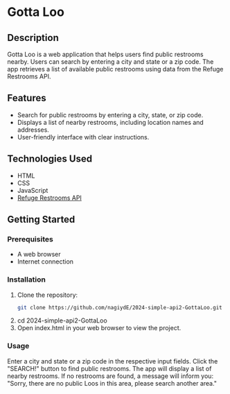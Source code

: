 # Gotta Loo

## Description
Gotta Loo is a web application that helps users find public restrooms nearby. Users can search by entering a city and state or a zip code. The app retrieves a list of available public restrooms using data from the Refuge Restrooms API.

## Features
- Search for public restrooms by entering a city, state, or zip code.
- Displays a list of nearby restrooms, including location names and addresses.
- User-friendly interface with clear instructions.

## Technologies Used
- HTML
- CSS
- JavaScript
- [Refuge Restrooms API](https://www.refugerestrooms.org)

## Getting Started

### Prerequisites
- A web browser
- Internet connection

### Installation
1. Clone the repository:
   ```bash
   git clone https://github.com/nagiydE/2024-simple-api2-GottaLoo.git
2. cd 2024-simple-api2-GottaLoo
3. Open index.html in your web browser to view the project.

### Usage
Enter a city and state or a zip code in the respective input fields.
Click the "SEARCH!" button to find public restrooms.
The app will display a list of nearby restrooms. If no restrooms are found, a message will inform you: "Sorry, there are no public Loos in this area, please search another area."
